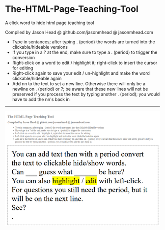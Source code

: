 # The-HTML-Page-Teaching-Tool
A click word to hide html page teaching tool

Compiled by Jason Head @ github.com/jasonmhead @ jasonmhead.com

- Type in sentances; after typing . (period) the words are turned into the clickable/hideable versions
- If you type in a ? at the end, make sure to type a . (period) to trigger the conversion
- Right-click on a word to edit / highlight it; right-click to insert the cursor for editing
- Right-click again to save your edit / un-highlight and make the word clickable/hideable again
- Add nn to the text to set a new line. Otherwise there will only be a newline on . (period) or ?; 
be aware that these new lines will not be preserved if you process the text by typing another . (period); 
you would have to add the nn's back in

--------------------------------------------

![Screenshot](images/html_tool_Capture.PNG)
